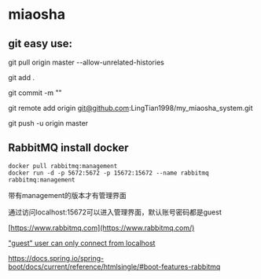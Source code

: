 # miaosha

## git easy use:

git pull origin master --allow-unrelated-histories

git add .

git commit -m ""

git remote add origin git@github.com:LingTian1998/my_miaosha_system.git

 git push -u origin master

## RabbitMQ install docker

```shell
docker pull rabbitmq:management
docker run -d -p 5672:5672 -p 15672:15672 --name rabbitmq rabbitmq:management
```

带有management的版本才有管理界面

通过访问localhost:15672可以进入管理界面，默认账号密码都是guest

[https://www.rabbitmq.com](https://www.rabbitmq.com/)

["guest" user can only connect from localhost](https://www.rabbitmq.com/access-control.html#loopback-users)

<https://docs.spring.io/spring-boot/docs/current/reference/htmlsingle/#boot-features-rabbitmq>

